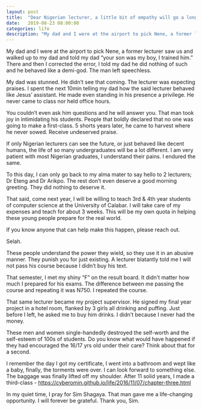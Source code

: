 ```yaml
---
layout: post
title:  "Dear Nigerian lecturer, a little bit of empathy will go a long way."
date:   2019-08-23 08:00:00
categories: life
description: "My dad and I were at the airport to pick Nene, a former lecturer saw us and walked up to my dad and told my dad “your son was my boy, I trained him.”"
---
```


My dad and I were at the airport to pick Nene, a former lecturer saw us and walked up to my dad and told my dad “your son was my boy, I trained him.” There and then I corrected the error, I told my dad he did nothing of such and he behaved like a demi-god. The man left speechless.

My dad was stunned. He didn’t see that coming. The lecturer was expecting praises. I spent the next 10min telling my dad how the said lecturer behaved like Jesus’ assistant. He made even standing in his presence a privilege. He never came to class nor held office hours.

You couldn’t even ask him questions and he will answer you. That man took joy in intimidating his students. People that boldly declared that no one was going to make a first-class. 5 shorts years later, he came to harvest where he never sowed. Receive undeserved praise.

If only Nigerian lecturers can see the future, or just behaved like decent humans, the life of so many undergraduates will be a lot different. I am very patient with most Nigerian graduates, I understand their pains. I endured the same.

To this day, I can only go back to my alma mater to say hello to 2 lecturers; Dr Eteng and Dr Arikpo. The rest don’t even deserve a good morning greeting. They did nothing to deserve it.

That said, come next year, I will be willing to teach 3rd & 4th year students of computer science at the University of Calabar. I will take care of my expenses and teach for about 3 weeks. This will be my own quota in helping these young people prepare for the real world.

If you know anyone that can help make this happen, please reach out.

Selah.

These people understand the power they wield, so they use it in an abusive manner. They punish you for just existing. A lecturer blatantly told me I will not pass his course because I didn’t buy his text.

That semester, I met my shiny “F” on the result board. It didn’t matter how much I prepared for his exams. The difference between me passing the course and repeating it was N750. I repeated the course.

That same lecturer became my project supervisor. He signed my final year project in a hotel room, flanked by 3 girls all drinking and puffing. Just before I left, he asked me to buy him drinks. I didn’t because I never had the money.

These men and women single-handedly destroyed the self-worth and the self-esteem of 100s of students. Do you know what would have happened if they had encouraged the 16/17 yrs old under their care?
Think about that for a second.

I remember the day I got my certificate, I went into a bathroom and wept like a baby, finally, the torments were over. I can look forward to something else. The baggage was finally lifted off my shoulder. After 11 solid years, I made a third-class - https://cyberomin.github.io/life/2016/11/07/chapter-three.html

In my quiet time, I pray for Sim Shagaya. That man gave me a life-changing opportunity. I will forever be grateful. Thank you, Sim.
